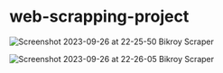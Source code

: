 # web-scrapping-project
![Screenshot 2023-09-26 at 22-25-50 Bikroy Scraper](https://github.com/zeon-X/web-scrapping-project/assets/73699852/9664719a-d7a4-47b9-bff6-72aaa3b017c6)

![Screenshot 2023-09-26 at 22-26-05 Bikroy Scraper](https://github.com/zeon-X/web-scrapping-project/assets/73699852/9cb460c2-70df-4ded-8609-4418cabefcdc)
